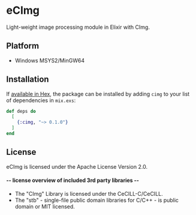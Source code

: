# eCImg
Light-weight image processing module in Elixir with CImg.

## Platform
- Windows MSYS2/MinGW64

## Installation

If [available in Hex](https://hex.pm/docs/publish), the package can be installed
by adding `cimg` to your list of dependencies in `mix.exs`:

```elixir
def deps do
  [
    {:cimg, "~> 0.1.0"}
  ]
end
```
## License
eCImg is licensed under the Apache License Version 2.0.

#### -- license overview of included 3rd party libraries --
- The "CImg" Library is licensed under the CeCILL-C/CeCILL.
- The "stb" - single-file public domain libraries for C/C++ - is public domain or MIT licensed.
